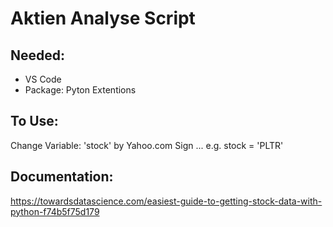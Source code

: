 # Aktien Analyse Script

## Needed:
* VS Code
* Package: Pyton Extentions

## To Use: 
Change Variable: 'stock' by Yahoo.com Sign ... e.g. stock = 'PLTR'

## Documentation:
https://towardsdatascience.com/easiest-guide-to-getting-stock-data-with-python-f74b5f75d179